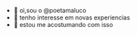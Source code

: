- 👋 oi,sou o @poetamaluco
- 👀 tenho interesse em novas experiencias
- 🌱 estou me acostumando com isso

